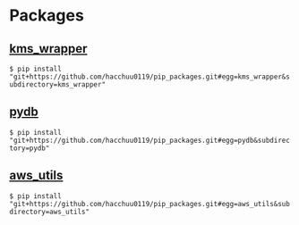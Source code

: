 # Packages
## [kms_wrapper](https://github.com/hacchuu0119/pip_packages/tree/master/kms_wrapper)
`$ pip install "git+https://github.com/hacchuu0119/pip_packages.git#egg=kms_wrapper&subdirectory=kms_wrapper"`

## [pydb](https://github.com/hacchuu0119/pip_packages/tree/master/pydb)
`$ pip install "git+https://github.com/hacchuu0119/pip_packages.git#egg=pydb&subdirectory=pydb"`

## [aws_utils](https://github.com/hacchuu0119/pip_packages/tree/master/aws_utils)
`$ pip install "git+https://github.com/hacchuu0119/pip_packages.git#egg=aws_utils&subdirectory=aws_utils"`